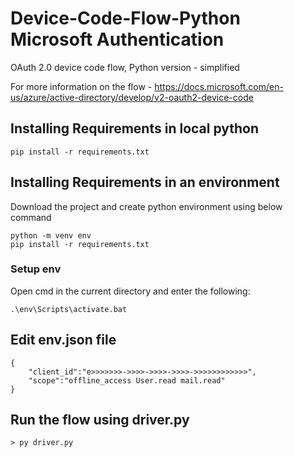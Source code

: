 # Device-Code-Flow-Python Microsoft Authentication
OAuth 2.0 device code flow, Python version - simplified


For more information on the flow - https://docs.microsoft.com/en-us/azure/active-directory/develop/v2-oauth2-device-code

## Installing Requirements in local python

``` pip install -r requirements.txt ```

## Installing Requirements in an environment

Download the project and create python environment using below command

```python -m venv env```
<br/>
``` pip install -r requirements.txt ```

### Setup env

Open cmd in the current directory and enter the following:

``` .\env\Scripts\activate.bat ```

## Edit env.json file
```
{
    "client_id":"e>>>>>>>->>>>->>>>->>>>->>>>>>>>>>>>",
    "scope":"offline_access User.read mail.read"
}
```

## Run the flow using driver.py

```
> py driver.py

```
